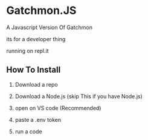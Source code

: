 # Gatchmon.JS

A Javascript Version Of Gatchmon

its for a developer thing

running on repl.it

## How To Install
1. Download a repo

2. Download a Node.js (skip This if you have Node.js)

3. open on VS code (Recommended)

4. paste a .env token

5. run a code
